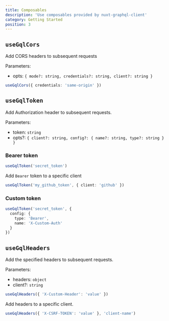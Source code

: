 ```yaml
---
title: Composables
description: 'Use composables provided by nuxt-graphql-client'
category: Getting Started
position: 3
---
```


## `useGqlCors`

Add CORS headers to subsequent requests

Parameters:
- opts: `{ mode?: string, credentials?: string, client?: string }`

```ts
useGqlCors({ credentials: 'same-origin' })
```

## `useGqlToken`

Add Authorization header to subsequent requests.

Parameters:
- token: `string`
- opts?: `{ client?: string, config?: { name?: string, type?: string } }`

### Bearer token
```ts
useGqlToken('secret_token')
```

Add `Bearer` token to a specific client
```ts
useGqlToken('my_github_token', { client: 'github' })
```

### Custom token
```ts
useGqlToken('secret_token', {
  config: {
    type: 'Bearer',
    name: 'X-Custom-Auth'
  }
})
```

## `useGqlHeaders`

Add the specified headers to subsequent requests.

Parameters:
- headers: `object`
- client?: `string`

```ts
useGqlHeaders({ 'X-Custom-Header': 'value' })
```

Add headers to a specific client.
```ts
useGqlHeaders({ 'X-CSRF-TOKEN': 'value' }, 'client-name')
```